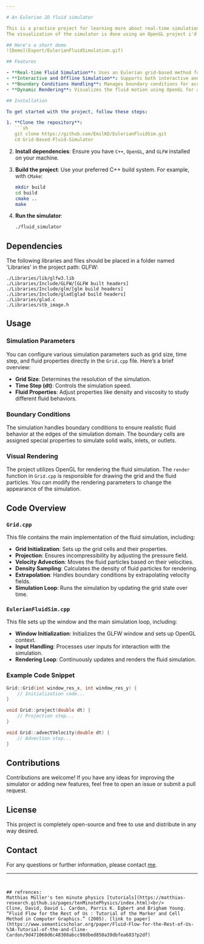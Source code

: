 ```yaml
---

# An Eulerian 2D fluid simulator

This is a practice project for learning more about real-time simulations and implementation of computational solutions for differential equations, in this case a simplified version of the Navier-Stokes equations.
The visualization of the simulator is done using an OpenGL project i'd developed earlier.

## Here's a short demo
![Demo](Export/EulerianFluidSimulation.gif)

## Features

- **Real-time Fluid Simulation**: Uses an Eulerian grid-based method for simulating fluid motion in real-time.
- **Interactive and Offline Simulation**: Supports both interactive and offline simulations.
- **Boundary Conditions Handling**: Manages boundary conditions for accurate simulation results.
- **Dynamic Rendering**: Visualizes the fluid motion using OpenGL for an engaging experience.

## Installation

To get started with the project, follow these steps:

1. **Clone the repository**:
   ```sh
   git clone https://github.com/EmilKD/EulerianFluidSim.git
   cd Grid-Based-Fluid-Simulator
   ```

2. **Install dependencies**:
   Ensure you have `C++`, `OpenGL`, and `GLFW` installed on your machine.

3. **Build the project**:
   Use your preferred C++ build system. For example, with `CMake`:
   ```sh
   mkdir build
   cd build
   cmake ..
   make
   ```
4. **Run the simulator**:
   ```sh
   ./fluid_simulator
   ```

## Dependencies
The following libraries and files should be placed in a folder named 'Libraries' in the project path:
GLFW: 
```
./Libraries/lib/glfw3.lib
./Libraries/Include/GLFW/[GLFW built headers]
./Libraries/Include/glm/[glm build headers]
./Libraries/Include/glad[glad build headers]
./Libraries/glad.c
./Libraries/stb_image.h
```

## Usage

### Simulation Parameters

You can configure various simulation parameters such as grid size, time step, and fluid properties directly in the `Grid.cpp` file. Here’s a brief overview:

- **Grid Size**: Determines the resolution of the simulation.
- **Time Step (dt)**: Controls the simulation speed.
- **Fluid Properties**: Adjust properties like density and viscosity to study different fluid behaviors.

### Boundary Conditions

The simulation handles boundary conditions to ensure realistic fluid behavior at the edges of the simulation domain. The boundary cells are assigned special properties to simulate solid walls, inlets, or outlets.

### Visual Rendering

The project utilizes OpenGL for rendering the fluid simulation. The `render` function in `Grid.cpp` is responsible for drawing the grid and the fluid particles. You can modify the rendering parameters to change the appearance of the simulation.

## Code Overview

### `Grid.cpp`

This file contains the main implementation of the fluid simulation, including:
- **Grid Initialization**: Sets up the grid cells and their properties.
- **Projection**: Ensures incompressibility by adjusting the pressure field.
- **Velocity Advection**: Moves the fluid particles based on their velocities.
- **Density Sampling**: Calculates the density of fluid particles for rendering.
- **Extrapolation**: Handles boundary conditions by extrapolating velocity fields.
- **Simulation Loop**: Runs the simulation by updating the grid state over time.

### `EulerianFluidSim.cpp`

This file sets up the window and the main simulation loop, including:
- **Window Initialization**: Initializes the GLFW window and sets up OpenGL context.
- **Input Handling**: Processes user inputs for interaction with the simulation.
- **Rendering Loop**: Continuously updates and renders the fluid simulation.

### Example Code Snippet

```cpp
Grid::Grid(int window_res_x, int window_res_y) {
    // Initialization code...
}

void Grid::project(double dt) {
    // Projection step...
}

void Grid::advectVelocity(double dt) {
    // Advection step...
}
```

## Contributions

Contributions are welcome! If you have any ideas for improving the simulator or adding new features, feel free to open an issue or submit a pull request.

## License

This project is completely open-source and free to use and distribute in any way desired.

## Contact

For any questions or further information, please contact [me](emil.ke.200@gmail.com).

---
```


## refrences:
Matthias Müller's ten minute physics [tutorials](https://matthias-research.github.io/pages/tenMinutePhysics/index.html)<br/>
Cline, David, David L. Cardon, Parris K. Egbert and Brigham Young. “Fluid Flow for the Rest of Us : Tutorial of the Marker and Cell Method in Computer Graphics.” (2005). [link to paper](https://www.semanticscholar.org/paper/Fluid-Flow-for-the-Rest-of-Us-%3A-Tutorial-of-the-and-Cline-Cardon/9d471060d6c48308abcc98dbed850a39dbfea683?p2df)
